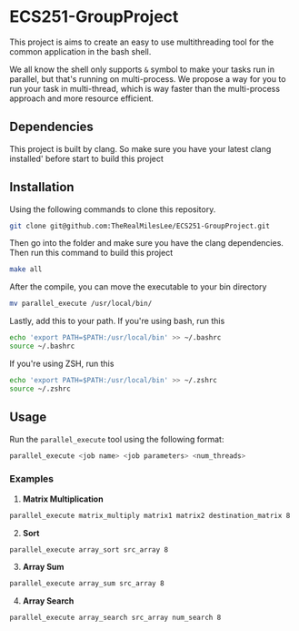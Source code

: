 # ECS251-GroupProject

This project is aims to create an easy to use multithreading tool for the
common application in the bash shell.

We all know the shell only supports `&` symbol to make your tasks run in parallel,
but that's running on multi-process. We propose a way for you to run your task
in multi-thread, which is way faster than the multi-process approach and more
resource efficient.

## Dependencies
This project is built by clang. So make sure you have your latest clang installed'
before start to build this project

## Installation
Using the following commands to clone this repository.

```bash
git clone git@github.com:TheRealMilesLee/ECS251-GroupProject.git
```
Then go into the folder and make sure you have the clang dependencies. Then run
this command to build this project

```bash
make all
```
After the compile, you can move the executable to your bin directory

```bash
mv parallel_execute /usr/local/bin/
```
Lastly, add this to your path. If you're using bash, run this
``` bash
echo 'export PATH=$PATH:/usr/local/bin' >> ~/.bashrc
source ~/.bashrc
```
If you're using ZSH, run this
```zsh
echo 'export PATH=$PATH:/usr/local/bin' >> ~/.zshrc
source ~/.zshrc
```

## Usage

Run the `parallel_execute` tool using the following format:

```bash
parallel_execute <job name> <job parameters> <num_threads>
```

### Examples

1. **Matrix Multiplication**

```bash
parallel_execute matrix_multiply matrix1 matrix2 destination_matrix 8
```

2. **Sort**

```bash
parallel_execute array_sort src_array 8
```

3. **Array Sum**

```bash
parallel_execute array_sum src_array 8
```

4. **Array Search**

```bash
parallel_execute array_search src_array num_search 8
```
